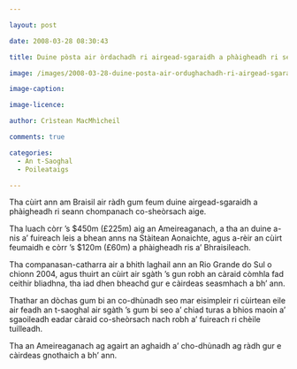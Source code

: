 ```yaml
---

layout: post

date: 2008-03-28 08:30:43

title: Duine pòsta air òrdachadh ri airgead-sgaraidh a phàigheadh ri seann chompanach co-sheòrsach

image: /images/2008-03-28-duine-posta-air-ordughachadh-ri-airgead-sgaraidh-a-phaigheadh-ri-seann-chompanach-co-sheorsach.jpg

image-caption:

image-licence:

author: Crìstean MacMhìcheil

comments: true

categories:
  - An t-Saoghal
  - Poileataigs

---
```


Tha cùirt ann am Braisil air ràdh gum feum duine airgead-sgaraidh a phàigheadh ri seann chompanach co-sheòrsach aige.

<!--more-->

Tha luach còrr ’s $450m (£225m) aig an Ameireaganach, a tha an duine a-nis a’ fuireach leis a bhean anns na Stàitean Aonaichte, agus a-rèir an cùirt feumaidh e còrr ’s $120m (£60m) a phàigheadh ris a’ Bhraisileach.

Tha companasan-catharra air a bhith laghail ann an Rio Grande do Sul o chionn 2004, agus thuirt an cùirt air sgàth ’s gun robh an càraid còmhla fad ceithir bliadhna, tha iad dhen bheachd gur e càirdeas seasmhach a bh’ ann.

Thathar an dòchas gum bi an co-dhùnadh seo mar eisimpleir ri cùirtean eile air feadh an t-saoghal air sgàth ’s gum bi seo a’ chiad turas a bhios maoin a’ sgaoileadh eadar càraid co-sheòrsach nach robh a’ fuireach ri chèile tuilleadh.

Tha an Ameireaganach ag agairt an aghaidh a’ cho-dhùnadh ag ràdh gur e càirdeas gnothaich a bh’ ann.
